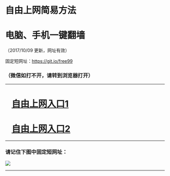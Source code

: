 ﻿# 自由上网简易方法

# 电脑、手机一键翻墙

（2017/10/09 更新，网址有效）

固定短网址：https://git.io/free99

### （微信如打不开，请转到浏览器打开）


***





# &nbsp;&nbsp; <a href="http://ft374016366.fwq-tz-1001.info/fwqtz01.html?t=100900112915 " target="_blank">自由上网入口1</a>
# &nbsp;&nbsp; <a href="http://ft1056213746.fwq-tz-1002.info/fwqtz02.html?t=100900122301 " target="_blank">自由上网入口2</a>
***

### 请记住下图中固定短网址：

<img src="https://s3-us-west-2.amazonaws.com/fwq-1001/yjfq-20170905okok.png" /> 


***

